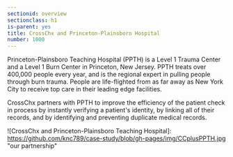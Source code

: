 ```yaml
---
sectionid: overview
sectionclass: h1
is-parent: yes
title: CrossChx and Princeton-Plainsboro Hospital
number: 1000
---
```

Princeton-Plainsboro Teaching Hospital (PPTH) is a Level 1 Trauma Center and a Level 1 Burn Center in Princeton, New Jersey. PPTH treats over 400,000 people every year, and is the regional expert in pulling people through burn trauma. People are life-flighted from as far away as New York City to receive top care in their leading edge facilities. 

CrossChx partners with PPTH to improve the efficiency of the patient check in process by instantly verifying a patient's identity, by linking all of their records, and by identifying and preventing duplicate medical records.

![CrossChx and Princeton-Plainsboro Teaching Hospital]: https://github.com/knc789/case-study/blob/gh-pages/img/CCplusPPTH.jpg "our partnership"